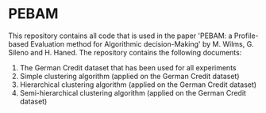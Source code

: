 # PEBAM
This repository contains all code that is used in the paper 'PEBAM: a Profile-based Evaluation method for Algorithmic decision-Making' by M. Wilms, G. Sileno and H. Haned. 
The repository contains the following documents:
1. The German Credit dataset that has been used for all experiments
2. Simple clustering algorithm (applied on the German Credit dataset)
3. Hierarchical clustering algorithm (applied on the German Credit dataset)
4. Semi-hierarchical clustering algorithm (applied on the German Credit dataset)

